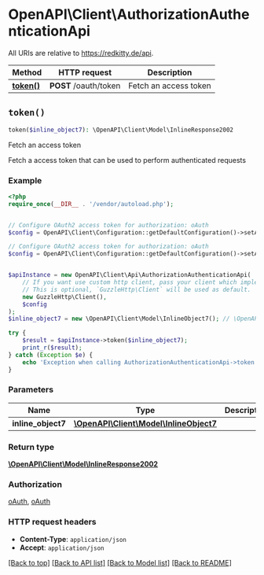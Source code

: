 # OpenAPI\Client\AuthorizationAuthenticationApi

All URIs are relative to https://redkitty.de/api.

Method | HTTP request | Description
------------- | ------------- | -------------
[**token()**](AuthorizationAuthenticationApi.md#token) | **POST** /oauth/token | Fetch an access token


## `token()`

```php
token($inline_object7): \OpenAPI\Client\Model\InlineResponse2002
```

Fetch an access token

Fetch a access token that can be used to perform authenticated requests

### Example

```php
<?php
require_once(__DIR__ . '/vendor/autoload.php');


// Configure OAuth2 access token for authorization: oAuth
$config = OpenAPI\Client\Configuration::getDefaultConfiguration()->setAccessToken('YOUR_ACCESS_TOKEN');

// Configure OAuth2 access token for authorization: oAuth
$config = OpenAPI\Client\Configuration::getDefaultConfiguration()->setAccessToken('YOUR_ACCESS_TOKEN');


$apiInstance = new OpenAPI\Client\Api\AuthorizationAuthenticationApi(
    // If you want use custom http client, pass your client which implements `GuzzleHttp\ClientInterface`.
    // This is optional, `GuzzleHttp\Client` will be used as default.
    new GuzzleHttp\Client(),
    $config
);
$inline_object7 = new \OpenAPI\Client\Model\InlineObject7(); // \OpenAPI\Client\Model\InlineObject7

try {
    $result = $apiInstance->token($inline_object7);
    print_r($result);
} catch (Exception $e) {
    echo 'Exception when calling AuthorizationAuthenticationApi->token: ', $e->getMessage(), PHP_EOL;
}
```

### Parameters

Name | Type | Description  | Notes
------------- | ------------- | ------------- | -------------
 **inline_object7** | [**\OpenAPI\Client\Model\InlineObject7**](../Model/InlineObject7.md)|  |

### Return type

[**\OpenAPI\Client\Model\InlineResponse2002**](../Model/InlineResponse2002.md)

### Authorization

[oAuth](../../README.md#oAuth), [oAuth](../../README.md#oAuth)

### HTTP request headers

- **Content-Type**: `application/json`
- **Accept**: `application/json`

[[Back to top]](#) [[Back to API list]](../../README.md#endpoints)
[[Back to Model list]](../../README.md#models)
[[Back to README]](../../README.md)
